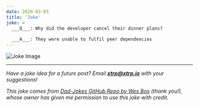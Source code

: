 ```yaml
---
date: 2020-03-03
title: 'Joke'
joke: >
  ___Q___: Why did the developer cancel their dinner plans?
  
  ___A___: They were unable to fulfil peer dependencies
---
```


![Joke Image](https://private.xtrp.io/projects/DailyDeveloperJokes/public_image_server/images/5e1259ae4191d.png)

---
*Have a joke idea for a future post? Email **[xtrp@xtrp.io](mailto:xtrp@xtrp.io)** with your suggestions!*

*This joke comes from [Dad-Jokes GitHub Repo by Wes Bos](https://github.com/wesbos/dad-jokes) (thank you!), whose owner has given me permission to use this joke with credit.*

<!-- 
Joke text:
**Q**: Why did the developer cancel their dinner plans?

**A**: They were unable to fulfil peer dependencies
 -->

